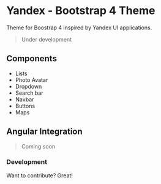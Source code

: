 # Yandex - Bootstrap 4 Theme

Theme for Boostrap 4 inspired by Yandex UI applications.

>Under development

## Components

- Lists
- Photo Avatar
- Dropdown
- Search bar
- Navbar
- Buttons
- Maps

## Angular Integration

> Coming soon

### Development

Want to contribute? Great!